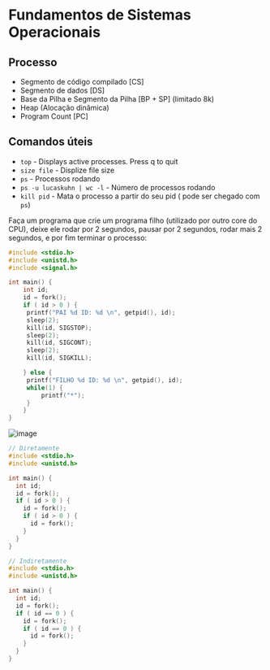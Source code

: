 # Fundamentos de Sistemas Operacionais

## Processo 
- Segmento de código compilado [CS]
- Segmento de dados [DS]
- Base da Pilha e Segmento da Pilha [BP + SP] (limitado 8k)
- Heap (Alocação dinâmica)
- Program Count [PC] 
    
## Comandos úteis

-  `top` - Displays active processes. Press q to quit
- `size file` - Displize file size
- `ps` - Processos rodando
- `ps -u lucaskuhn | wc -l` - Número de processos rodando
- `kill pid` - Mata o processo a partir do seu pid ( pode ser chegado com `ps`)
    
Faça um programa que crie um programa filho (utilizado por outro core do CPU), deixe ele rodar por 2 segundos, pausar por 2 segundos, rodar mais 2 segundos, e por fim terminar o processo:
```c
#include <stdio.h>
#include <unistd.h>
#include <signal.h>

int main() {
    int id;
    id = fork();
    if ( id > 0 ) {
     printf("PAI %d ID: %d \n", getpid(), id);
   	 sleep(2);
   	 kill(id, SIGSTOP);
   	 sleep(2);
   	 kill(id, SIGCONT);
   	 sleep(2);
   	 kill(id, SIGKILL);

    } else {
     printf("FILHO %d ID: %d \n", getpid(), id);
   	 while(1) {
   		 printf("*");
   	 }
    }
}

```

![image](https://user-images.githubusercontent.com/26127185/54059276-587ef480-41d7-11e9-8783-71759cff2470.png)

```c 
// Diretamente
#include <stdio.h>
#include <unistd.h>

int main() {
  int id;
  id = fork();
  if ( id > 0 ) {
    id = fork();
    if ( id > 0 ) { 
      id = fork();
    }
  }
}

// Indiretamente
#include <stdio.h>
#include <unistd.h>

int main() {
  int id;
  id = fork();
  if ( id == 0 ) {
    id = fork();
    if ( id == 0 ) {
      id = fork();
    }
  }
}
```
